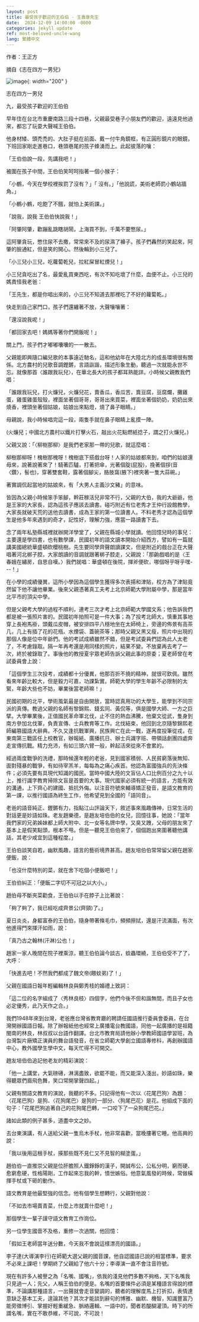 ```yaml
---
layout: post
title: 最受孩子歡迎的王伯伯 - 王壽康先生           
date:  2024-12-09 14:00:00 -0000
categories: jekyll update
ref: most-beloved-uncle-wang
lang: 繁體中文
---
```


作者：王正方

摘自《志在四方一男兒》

![image](/assets/imgs/peterwang_trilogy3.jpg "志在四方一男兒"){: width="200" }

志在四方一男兒

九，最受孩子歡迎的王伯伯

早年住在台北市重慶南路三段十四巷，父親最受巷子小朋友們的歡迎，遠遠見他過來，都忘了玩耍大聲喊王伯伯。

他身材矮、頭禿禿的、大肚子挺在前面、戴一付牛角鏡框，有正圓形鏡片的眼鏡，下班回家剛走進巷口，巷頭巷尾的孩子蜂湧而上。此起彼落的嚷：

「王伯伯說一段，先講我吧！」

被圍在孩子中間，王伯伯笑呵呵指著一個小猴子：

「小鶴，今天在學校裡挨罰了沒有？」「 沒有。」「他說謊，美術老師罰小鶴站牆角。」 

「小鶴小鶴，吃飽了不餓，就怕上美術課。」

「說我，說我 王伯伯快說我！」

「阿肇阿肇，歡蹦亂跳瞎胡鬧，上海買不到，千萬不要憋尿。」

這阿肇貪玩，憋住尿不去撒，常常來不及的尿濕了褲子。孩子們轟然的笑起來，阿肇的臉通紅，但是笑的開心。然後輪到小三兒了。

「小三兒小三兒，吃蘿蔔乾兒，拉紅屎冒紅煙兒！」

小三兒貪吃出了名，最愛亂買東西吃，有次不知吃壞了什麼，血便不止。小三兒的媽責怪我老爸：

「王先生，都是你唱出來的，小三兒不知道去那裡吃了不好的蘿蔔乾。」

快走到自己家門口，孩子們還纏著不放，大聲嚷嚷著：

「還沒說我呢！」

「都回家去吧！媽媽等著你們開飯呢！」 

關上門，孩子們才嘟嘟囔囔的一一散去。

父親能即興隨口編兒歌的本事遠近馳名，這和他幼年在大陸北方的成長環境很有關係。北方農村的兒歌音調鏗鏘，言語詼諧，描述形象生動，聽過一次就能永世不忘。就像那首〈誰跟我玩兒〉，在華北長大的孩子都耳熟能詳。小時候父親教我們唱：

「誰跟我玩兒，打火燫兒，火燫兒花，賣香瓜，香瓜苦，賣豆腐，豆腐爛，攤雞蛋，雞蛋雞蛋殼殼，裡面坐著個哥哥，哥哥出來買菜，裡面坐著個奶奶，奶奶出來燒香，裡頭坐著個姑娘，姑娘出來點燈，燒了鼻子眼睛。」

母親說，我小時候唱完這一段，兩隻手就在鼻子眼睛上亂摸一陣。

(火燫兒；中國北方農村以鐵片打擊火石，敲出火花點燃紙捻子，謂之打火燫兒。)

父親又說：「〈柳樹那柳〉是我們老家那一帶的兒歌，就這麼唱：

柳樹那柳呀！槐樹那槐呀！槐樹底下搭戲台呀！人家的姑娘都來到，咱們的姑娘還毋來，說著說著來了！騎著匹驢，打著把傘，光著個腚(屁股)，挽著個拶(音〈鑽〉，髻也)，穿著雙套鞋，露著個腳尖，胳肢窩(腋下)裡夾著一隻大蒜碗。」

著實調侃起當地的姑娘來，有「大男人主義沙文豬」的意味。

皆因為父親小時候笨手笨腳，幹莊稼活兒非常不行，父親的大伯，我的大爺爺，他是王家的大家長，認為這孩子應該去讀書。碰巧附近有位老秀才王仲行設館教學，大家長就破天荒的送他去讀書，成為王家的第一位讀書人。不料老秀才認為這個學生是他多年來遇到的奇才，記性好，理解力強，應當一路讀書下去。

念了兩年私塾縣城裡就辦開洋學堂了，父親在縣城小學就讀。他回憶兒時的事兒：主要還是學四書，也有數學課，民國初年的語文讀本開始介紹西方，譬如有一篇就講美國總統華盛頓砍櫻桃樹。先生要同學齊聲朗讀課文，但是附近的戲台正在大聲唱著河北梆子腔，大家朗讀的音調就跟著梆子腔走，父親說：「那齣戲唱的是〈王春娥在繡房，自思自嘆。〉我們就唱：華盛頓在後院，揮斧便砍，哪個呀乎呀乎嘿---！」

在小學的成績優異，這所小學因為這個學生獲得多次表揚和津貼，校方為了津貼竟然留下他不讓他畢業。後來父親憑著真工夫考上北京師範大學附屬中學，那是當年北平市的頂尖中學。

但是父親考大學的過程不順利，連考三次才考上北京師範大學國文系；他告訴我們都是被一張照片害的。民國初年拍照可是一件大事；為了投考北師大，慎重其事地穿上長袍馬褂，頭戴瓜皮帽，被安排四平八穩地坐在太師椅上，旁邊的佈景有高茶几，几上有插了花的花瓶、水煙袋、蓋碗茶等；那時父親又黑又瘦，照片中出現的那個人像是位中年爺們。他的考試成績雖然不錯，但是考試委員們認為此人太老了，不考慮錄取。隔一年再考還是用同樣的照片，結果不變。不放棄再去考了一次，終於被錄取了。事後他的教授夏宇眾老師告訴父親此事的原委；夏老師曾在考試委員會上說： 

「這個學生三次投考，成績都十分優異，他那百折不撓的精神，就很可欽佩。雖然看來年齡比較大，但是毅力可嘉，功課紮實。師範大學的學生年齡不必限制的太緊，年齡大些也不妨，畢業後當老師嘛！」

民國初期的北平，學術風氣最是自由開放，當時認真用功的大學生，能學到不同宗派的真傳。教過父親的名師有黎錦熙、錢玄同、黃侃等，俱是國學大師、一方之巨擘。大學畢業後，正值國民革命軍北伐，止不住的熱血沸騰，他棄文從武，隻身到南方參加北伐軍，負責宣傳、士兵教育等工作。北伐結束，他回到北京隨黎錦熙老師編篡國語大辭典。不久又逢抗戰軍興，民族興亡在此一戰，遂再度投筆從戎，在東南第三戰區任上校教官，辦報紙、廣播抗日、辦士兵識字班、帶領話劇團四處奔走宣傳抗戰。精力充沛，有如三頭六臂一般，幹起活來從來不會累的。

經過兩度戰爭的洗禮，那時候還年輕的老爸，見到國家積弱、人民貧窮落後無知、面對殘暴的戰爭，有如待宰羔羊，每每為之痛心疾首。他認為富國強兵的先決條件；必須先要有具現代知識的國民。當時中國大陸的文盲佔人口比例百分之九十以上，推行識字教育掃除文盲是首要的大事。現代國家必須有統一的語言，方能有效的溝通，上下齊心的建國、抵抗外侮。以注音符號來輔導矯正發音，是語文教育的第一課，以推行國語為終生工作，他希望見到全國的「語同音」。

老爸的語音純正、鏗鏘有力，指點江山評論天下，敘述事來風趣傳神，日常生活的對話更是妙語如珠。老友趙樂德，是趙友培伯伯的女兒，回憶往事，她說：「當年我們家的兄弟姊妹都上師大附中、北一女等名牌中學，又臭又跩，父母的朋友來了基本上是假笑點頭，根本不甩。但是一聽見王伯伯來了，個個跑出來圍著聽他講話，其老少咸宜到這種程度。」

王伯伯談笑自若，幽默風趣，語言的藝術境界甚高。趙友培伯伯常常留父親在趙家便飯，說：

「也沒什麼特別的菜，就在舍下吃個小便飯吧！」

王伯伯糾正：「便飯二字切不可冠之以大小。」

趙伯母不斷夾菜勸食，王伯伯以手在脖子上比著說：

「夠了夠了，我已經吃成齊景公(齊頸)了。」

夏日炎炎，身軀富泰的王伯伯，隨身帶著條毛巾，頻頻擦拭，還是汗流滿面，有次他進得門來揮汗如雨，說：

「真乃古之翰林(汗淋)公也！」

趙家一家人晚間在院子裡乘涼，聽王伯伯論今談古，蚊蟲環繞，王伯伯受不了了，大呼：

「快進去吧！不然我們都成了魏文帝(餵蚊弟)了！」

父親在國語日報年輕編輯林良與鄭秀枝的婚禮上致詞： 

「這二位的名字組成了〈秀林良枝〉四個字，他們今後不但和諧無間，而且子女也必定優秀，此乃天作之合。」

我們1948年來到台灣，老爸應台灣省教育廳的聘請任國語推行委員會委員，在台灣開辦國語日報。除了辦報紙他也經常上廣播電台教國語，同他一起廣播的是祖籍閩南的林良，林叔叔以台語作翻譯。台北市教育局請他辦小學教師國語學習班，為台灣製片廠矯正演員的舞台語發音，在省立師範大學創立國語專修科，再創辦國語中心，教外國學生學中文，每天忙得不可開交。

趙友培伯伯追記他老友的精彩演說：

「他一上講堂，大氣磅礡，淋漓盡致，欲罷不能，而又能深入淺出，妙語如珠，樂得聽眾們眉飛色舞，笑口常開掌聲四起。」

父親有關語文教育的演說，我聽的不多。只記得他有一次以〈花尾巴狗〉為題：〈花尾巴狗〉是狗、〈花狗尾巴〉是狗的一部分、〈狗尾巴花〉是花。他組成下面的句子：「花尾巴狗追著自己的花狗尾巴轉，一口咬下了一朵狗尾巴花。」

諸如此類的例子甚多，道盡中文之妙。

去台東演講，有人送給父親一隻烏木手杖，他非常喜歡，當晚摟著它睡。他高興的說：

「我以後用這根手杖，揍那些既不見仁又不見智的糊塗蛋。」

趙伯伯一直推崇父親是位肝膽照人鐵錚錚的漢子，開誠布公，公私分明，窮而硬、愈窮愈硬，性格陽剛，工作起來忘我的幹，憤世嫉俗。他意氣風發的時候，常做橫揮手杖或下砸的動作。

語文教育是他最堅強的信念。他有個學生想轉行，父親對他說：

「不如去市場賣青菜，什麼上市就賣什麼吧！」

那個學生一輩子謹守語文教育工作崗位。

另一位學生國音不及格，重修一次過關，他回憶：

   「假如王老師當年送分數，今天我不會說這樣漂亮的國語。」
   
李子達(大導演李行)在師範大選父親的國音課，他自認國語已說的相當標準，要求不必來上課吧！學期終了父親給了他六十分；李導演一直不會注音符號。

現在有許多人被譽之為「名嘴、國嘴」，依我的淺見他們多數不夠格，天下名嘴我只見過一人；先父，人稱王伯伯的便是。名嘴的首要條件必須是某種語言得說的標準，不論講那種語言，一出聲就會走音變調的，聽者的理解度馬上打折扣，表情達意缺乏基本工夫，遑論其他？其次才能談到辭句的博雅、幽默、機智，知識豐富乃能旁徵博引、掌握好輕重緩急、脈絡邏輯、一語中的，聞者若醍醐灌頂。時下的所謂名嘴，實在不敢恭維，不可說，不可說！


